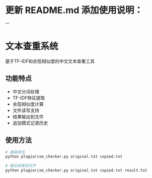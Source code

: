 # 更新 README.md 添加使用说明：
'''
# 文本查重系统

基于TF-IDF和余弦相似度的中文文本查重工具

## 功能特点
- 中文分词处理
- TF-IDF特征提取
- 余弦相似度计算
- 文件读写支持
- 结果输出到文件
- 追加模式记录历史

## 使用方法

```bash
# 基础用法
python plagiarism_checker.py original.txt copied.txt

# 输出结果到文件
python plagiarism_checker.py original.txt copied.txt result.txt
